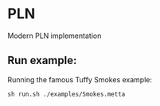 # PLN
Modern PLN implementation

## Run example:

Running the famous Tuffy Smokes example:

```sh run.sh ./examples/Smokes.metta```
